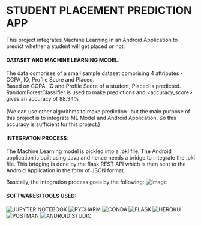 # STUDENT PLACEMENT PREDICTION APP

This project integrates Machine Learning in an Android Application to predict whether a student will get placed or not.




#### DATASET AND MACHINE LEARNING MODEL:
The data comprises of a small sample dataset comprising 4 attributes - CGPA, IQ, Profile Score and Placed. <br />
Based on CGPA, IQ and Profile Score of a student, Placed is predicted.<br />
RandomForestClassifier is used to make predictions and <accuracy_score> gives an accuracy of 88.34%<br /> <br />
(We can use other algorithms to make prediction- but the main purpose of this project is to integrate ML Model and Android Application. So this accuracy is sufficient for this project.)<br />

#### INTEGRATON PROCESS:
The Machine Learning model is pickled into a .pkl file. The Android application is built using Java and hence needs a bridge to integrate the .pkl file.
This bridging is done by the flask REST API which is then sent to the Android Application in the form of JSON format.<br />

Basically, the integration process goes by the following:
![image](https://user-images.githubusercontent.com/89573580/199936697-a0c26f14-56c2-4805-ad4e-67025afa40f1.png)

#### SOFTWARES/TOOLS USED:
![JUPYTER NOTEBOOK](https://img.shields.io/badge/Jupyter-F37626.svg?&style=for-the-badge&logo=Jupyter&logoColor=white)
![PYCHARM](https://img.shields.io/badge/PyCharm-000000.svg?&style=for-the-badge&logo=PyCharm&logoColor=white)
![CONDA](https://img.shields.io/badge/conda-342B029.svg?&style=for-the-badge&logo=anaconda&logoColor=white)
![FLASK](https://img.shields.io/badge/Flask-000000?style=for-the-badge&logo=flask&logoColor=white)
![HEROKU](https://img.shields.io/badge/Heroku-430098?style=for-the-badge&logo=heroku&logoColor=white)
![POSTMAN](	https://img.shields.io/badge/Postman-FF6C37?style=for-the-badge&logo=Postman&logoColor=white)
![ANDROID STUDIO](https://img.shields.io/badge/Android_Studio-3DDC84?style=for-the-badge&logo=android-studio&logoColor=white)

